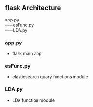 ## flask Architecture
app.py<br>
    ----esFunc.py<br>
    ----LDA.py<br>

### app.py
* flask main app

### esFunc.py
* elasticsearch quary functions module

### LDA.py
* LDA function module
